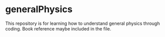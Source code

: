 # generalPhysics
This repository is for learning how to understand general physics through coding. Book reference maybe included in the file.
